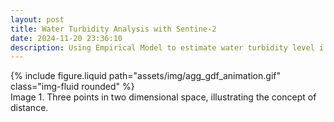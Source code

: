 ```yaml
---
layout: post
title: Water Turbidity Analysis with Sentine-2
date: 2024-11-20 23:36:10
description: Using Empirical Model to estimate water turbidity level i n coastal area using Sentinel-2 timeseries
---
```


<div class="row mt-3">
    <div class="col-sm mt-3 mt-md-0">
        {% include figure.liquid path="assets/img/agg_gdf_animation.gif" class="img-fluid rounded" %}
    </div>
</div>
<div class="caption">
    Image 1. Three points in two dimensional space, illustrating the concept of distance.
</div>